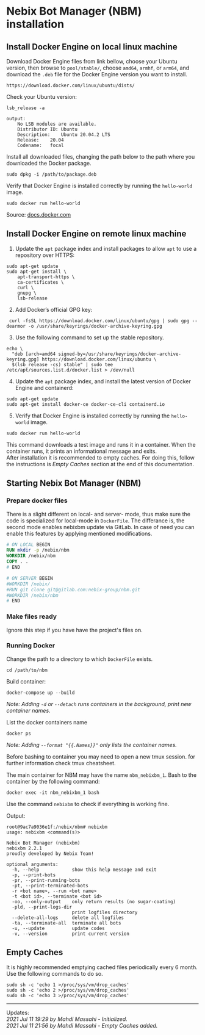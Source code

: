 # Nebix Bot Manager (NBM) installation

## Install Docker Engine on local linux machine

Download Docker Engine files from link bellow, choose your Ubuntu version, then browse to `pool/stable/`, choose `amd64`, `armhf`, or `arm64`, and download the `.deb` file for the Docker Engine version you want to install.
```shell
https://download.docker.com/linux/ubuntu/dists/
````

Check your Ubuntu version:
```shell
lsb_release -a

output:
    No LSB modules are available.
    Distributor ID:	Ubuntu
    Description:	Ubuntu 20.04.2 LTS
    Release:	20.04
    Codename:	focal
```

Install all downloaded files, changing the path below to the path where you downloaded the Docker package.
```shell
sudo dpkg -i /path/to/package.deb
```

Verify that Docker Engine is installed correctly by running the `hello-world` image.
```shell
sudo docker run hello-world
```
Source: [docs.docker.com](https://docs.docker.com/engine/install/ubuntu/)


## Install Docker Engine on remote linux machine

1. Update the `apt` package index and install packages to allow `apt` to use a repository over HTTPS:
```shell
sudo apt-get update
sudo apt-get install \
    apt-transport-https \
    ca-certificates \
    curl \
    gnupg \
    lsb-release
```

2. Add Docker’s official GPG key:
```shell
 curl -fsSL https://download.docker.com/linux/ubuntu/gpg | sudo gpg --dearmor -o /usr/share/keyrings/docker-archive-keyring.gpg
```

3. Use the following command to set up the stable repository. 
```shell
echo \
  "deb [arch=amd64 signed-by=/usr/share/keyrings/docker-archive-keyring.gpg] https://download.docker.com/linux/ubuntu \
  $(lsb_release -cs) stable" | sudo tee /etc/apt/sources.list.d/docker.list > /dev/null
```

4. Update the `apt` package index, and install the latest version of Docker Engine and containerd:
```shell
sudo apt-get update
sudo apt-get install docker-ce docker-ce-cli containerd.io
```

5. Verify that Docker Engine is installed correctly by running the `hello-world` image.
```shell
sudo docker run hello-world
```
This command downloads a test image and runs it in a container. When the container runs, it prints an informational message and exits.  
After installation it is recommended to empty caches. For doing this, follow the instructions is _Empty Caches_ section at the end of this documentation.

## Starting Nebix Bot Manager (NBM)

### Prepare docker files

There is a slight different on local- and server- mode, thus make sure the code is specialized for local-mode in `DockerFile`.
The differance is, the second mode enables nebixbm update via GitLab. In case of need you can enable this features by applying mentioned modifications. 

```dockerfile
# ON LOCAL BEGIN
RUN mkdir -p /nebix/nbm
WORKDIR /nebix/nbm
COPY . .
# END

# ON SERVER BEGIN
#WORKDIR /nebix/
#RUN git clone git@gitlab.com:nebix-group/nbm.git
#WORKDIR /nebix/nbm
# END
```

### Make files ready
Ignore this step if you have have the project's files on.


### Running Docker

Change the path to a directory to which `DockerFile` exists.
```shell
cd /path/to/nbm
````
Build container:
```shell
docker-compose up --build
```
_Note: Adding `-d` or `--detach` runs containers in the background, print new container names._

List the docker containers name
```commandline
docker ps 
```
_Note: Adding `--format "{{.Names}}"` only lists the container names._

Before bashing to container you may need to open a new tmux session. for further information check tmux cheatsheet.

The main container for NBM may have the name `nbm_nebixbm_1`. Bash to the container by the following command:
```commandline
docker exec -it nbm_nebixbm_1 bash
```
Use the command `nebixbm` to check if everything is working fine.

Output:
```commandline
root@9ac7a9036e1f:/nebix/nbm# nebixbm
usage: nebixbm <command(s)>

Nebix Bot Manager (nebixbm)
nebixbm 2.2.1
proudly developed by Nebix Team!

optional arguments:
  -h, --help            show this help message and exit
  -p, --print-bots
  -pr, --print-running-bots
  -pt, --print-terminated-bots
  -r <bot name>, --run <bot name>
  -t <bot id>, --terminate <bot id>
  -oo, --only-output    only return results (no sugar-coating)
  -pld, --print-logs-dir
                        print logfiles directory
  --delete-all-logs     delete all logfiles
  -ta, --terminate-all  terminate all bots
  -u, --update          update codes
  -v, --version         print current version
```

## Empty Caches
It is highly recommended emptying cached files periodically every 6 month.
Use the following commands to do so.
```commandline
sudo sh -c 'echo 1 >/proc/sys/vm/drop_caches'
sudo sh -c 'echo 2 >/proc/sys/vm/drop_caches'
sudo sh -c 'echo 3 >/proc/sys/vm/drop_caches'
```
_____
Updates:  
_2021 Jul 11 19:29 by Mahdi Massahi - Initialized._  
_2021 Jul 11 21:56 by Mahdi Massahi - Empty Caches added._